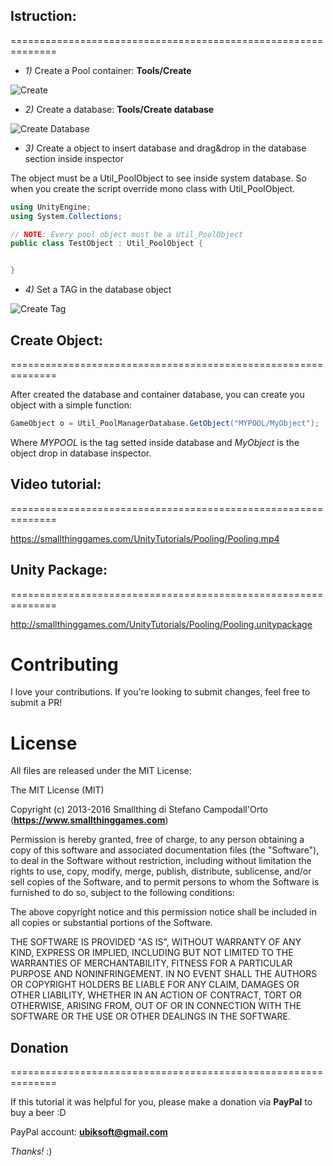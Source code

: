 
## Istruction:
==============================================================

* *1)* Create a Pool container: **Tools/Create**

![Create](https://smallthinggames.com/UnityTutorials/Pooling/s1.png)






* *2)* Create a database: **Tools/Create database**

![Create Database](https://smallthinggames.com/UnityTutorials/Pooling/s2.png)






* *3)* Create a object to insert database and drag&drop in the database section inside inspector

The object must be a Util_PoolObject to see inside system database. So when you create the script override mono class with
Util_PoolObject.

```c#
using UnityEngine;
using System.Collections;

// NOTE: Every pool object must be a Util_PoolObject
public class TestObject : Util_PoolObject {


}
```

* *4)* Set a TAG in the database object

![Create Tag](https://smallthinggames.com/UnityTutorials/Pooling/s3.png)






## Create Object:
==============================================================

After created the database and container database, you can create you object with a simple function:

```c#
GameObject o = Util_PoolManagerDatabase.GetObject("MYPOOL/MyObject");
```

Where *MYPOOL* is the tag setted inside database and *MyObject* is the object drop in database inspector.



## Video tutorial:
==============================================================

https://smallthinggames.com/UnityTutorials/Pooling/Pooling.mp4



## Unity Package:
==============================================================

http://smallthinggames.com/UnityTutorials/Pooling/Pooling.unitypackage


# Contributing

I love your contributions. If you're looking to submit changes, feel free to submit a PR!


# License

All files are released under the MIT License:

The MIT License (MIT)

Copyright (c) 2013-2016 Smallthing di Stefano Campodall'Orto (**https://www.smallthinggames.com**)

Permission is hereby granted, free of charge, to any person obtaining a copy
of this software and associated documentation files (the "Software"), to deal
in the Software without restriction, including without limitation the rights
to use, copy, modify, merge, publish, distribute, sublicense, and/or sell
copies of the Software, and to permit persons to whom the Software is
furnished to do so, subject to the following conditions:

The above copyright notice and this permission notice shall be included in
all copies or substantial portions of the Software.

THE SOFTWARE IS PROVIDED "AS IS", WITHOUT WARRANTY OF ANY KIND, EXPRESS OR
IMPLIED, INCLUDING BUT NOT LIMITED TO THE WARRANTIES OF MERCHANTABILITY,
FITNESS FOR A PARTICULAR PURPOSE AND NONINFRINGEMENT. IN NO EVENT SHALL THE
AUTHORS OR COPYRIGHT HOLDERS BE LIABLE FOR ANY CLAIM, DAMAGES OR OTHER
LIABILITY, WHETHER IN AN ACTION OF CONTRACT, TORT OR OTHERWISE, ARISING FROM,
OUT OF OR IN CONNECTION WITH THE SOFTWARE OR THE USE OR OTHER DEALINGS IN
THE SOFTWARE.



## Donation
==============================================================

If this tutorial it was helpful for you, please make a donation via **PayPal** to buy a beer :D

PayPal account: **ubiksoft@gmail.com**

*Thanks!* :)

